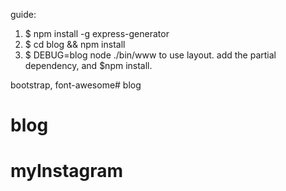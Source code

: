 guide:

1. $ npm install -g express-generator
2. $ cd blog && npm install
3. $ DEBUG=blog node ./bin/www
	to use layout. add the partial dependency, and $npm install.

bootstrap, font-awesome# blog
# blog
# myInstagram
